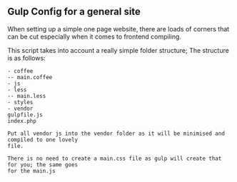 ## Gulp Config for a general site

When setting up a simple one page website, there are loads of corners that can be cut especially when
it comes to frontend compiling.

This script takes into account a really simple folder structure; The structure is as follows:

```
- coffee
-- main.coffee
- js
- less
-- main.less
- styles
- vendor
gulpfile.js
index.php

Put all vendor js into the vendor folder as it will be minimised and compiled to one lovely
file.

There is no need to create a main.css file as gulp will create that for you; the same goes
for the main.js

